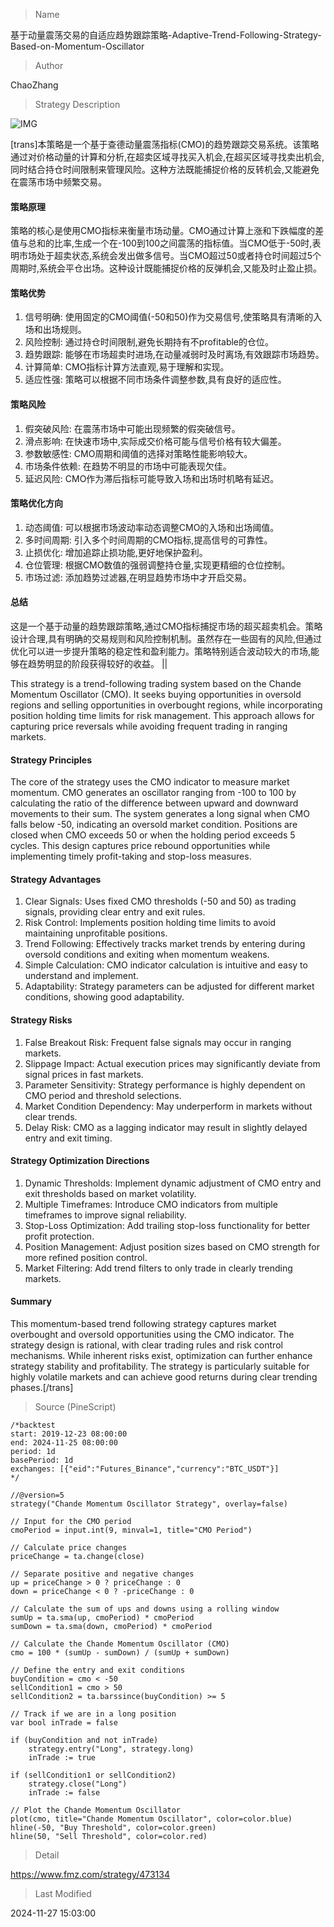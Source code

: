 
> Name

基于动量震荡交易的自适应趋势跟踪策略-Adaptive-Trend-Following-Strategy-Based-on-Momentum-Oscillator

> Author

ChaoZhang

> Strategy Description

![IMG](https://www.fmz.com/upload/asset/730f0e1fe6055b543c.png)


[trans]本策略是一个基于查德动量震荡指标(CMO)的趋势跟踪交易系统。该策略通过对价格动量的计算和分析,在超卖区域寻找买入机会,在超买区域寻找卖出机会,同时结合持仓时间限制来管理风险。这种方法既能捕捉价格的反转机会,又能避免在震荡市场中频繁交易。

#### 策略原理
策略的核心是使用CMO指标来衡量市场动量。CMO通过计算上涨和下跌幅度的差值与总和的比率,生成一个在-100到100之间震荡的指标值。当CMO低于-50时,表明市场处于超卖状态,系统会发出做多信号。当CMO超过50或者持仓时间超过5个周期时,系统会平仓出场。这种设计既能捕捉价格的反弹机会,又能及时止盈止损。

#### 策略优势
1. 信号明确: 使用固定的CMO阈值(-50和50)作为交易信号,使策略具有清晰的入场和出场规则。
2. 风险控制: 通过持仓时间限制,避免长期持有不profitable的仓位。
3. 趋势跟踪: 能够在市场超卖时进场,在动量减弱时及时离场,有效跟踪市场趋势。
4. 计算简单: CMO指标计算方法直观,易于理解和实现。
5. 适应性强: 策略可以根据不同市场条件调整参数,具有良好的适应性。

#### 策略风险
1. 假突破风险: 在震荡市场中可能出现频繁的假突破信号。
2. 滑点影响: 在快速市场中,实际成交价格可能与信号价格有较大偏差。
3. 参数敏感性: CMO周期和阈值的选择对策略性能影响较大。
4. 市场条件依赖: 在趋势不明显的市场中可能表现欠佳。
5. 延迟风险: CMO作为滞后指标可能导致入场和出场时机略有延迟。

#### 策略优化方向
1. 动态阈值: 可以根据市场波动率动态调整CMO的入场和出场阈值。
2. 多时间周期: 引入多个时间周期的CMO指标,提高信号的可靠性。
3. 止损优化: 增加追踪止损功能,更好地保护盈利。
4. 仓位管理: 根据CMO数值的强弱调整持仓量,实现更精细的仓位控制。
5. 市场过滤: 添加趋势过滤器,在明显趋势市场中才开启交易。

#### 总结
这是一个基于动量的趋势跟踪策略,通过CMO指标捕捉市场的超买超卖机会。策略设计合理,具有明确的交易规则和风险控制机制。虽然存在一些固有的风险,但通过优化可以进一步提升策略的稳定性和盈利能力。策略特别适合波动较大的市场,能够在趋势明显的阶段获得较好的收益。 || 

This strategy is a trend-following trading system based on the Chande Momentum Oscillator (CMO). It seeks buying opportunities in oversold regions and selling opportunities in overbought regions, while incorporating position holding time limits for risk management. This approach allows for capturing price reversals while avoiding frequent trading in ranging markets.

#### Strategy Principles
The core of the strategy uses the CMO indicator to measure market momentum. CMO generates an oscillator ranging from -100 to 100 by calculating the ratio of the difference between upward and downward movements to their sum. The system generates a long signal when CMO falls below -50, indicating an oversold market condition. Positions are closed when CMO exceeds 50 or when the holding period exceeds 5 cycles. This design captures price rebound opportunities while implementing timely profit-taking and stop-loss measures.

#### Strategy Advantages
1. Clear Signals: Uses fixed CMO thresholds (-50 and 50) as trading signals, providing clear entry and exit rules.
2. Risk Control: Implements position holding time limits to avoid maintaining unprofitable positions.
3. Trend Following: Effectively tracks market trends by entering during oversold conditions and exiting when momentum weakens.
4. Simple Calculation: CMO indicator calculation is intuitive and easy to understand and implement.
5. Adaptability: Strategy parameters can be adjusted for different market conditions, showing good adaptability.

#### Strategy Risks
1. False Breakout Risk: Frequent false signals may occur in ranging markets.
2. Slippage Impact: Actual execution prices may significantly deviate from signal prices in fast markets.
3. Parameter Sensitivity: Strategy performance is highly dependent on CMO period and threshold selections.
4. Market Condition Dependency: May underperform in markets without clear trends.
5. Delay Risk: CMO as a lagging indicator may result in slightly delayed entry and exit timing.

#### Strategy Optimization Directions
1. Dynamic Thresholds: Implement dynamic adjustment of CMO entry and exit thresholds based on market volatility.
2. Multiple Timeframes: Introduce CMO indicators from multiple timeframes to improve signal reliability.
3. Stop-Loss Optimization: Add trailing stop-loss functionality for better profit protection.
4. Position Management: Adjust position sizes based on CMO strength for more refined position control.
5. Market Filtering: Add trend filters to only trade in clearly trending markets.

#### Summary
This momentum-based trend following strategy captures market overbought and oversold opportunities using the CMO indicator. The strategy design is rational, with clear trading rules and risk control mechanisms. While inherent risks exist, optimization can further enhance strategy stability and profitability. The strategy is particularly suitable for highly volatile markets and can achieve good returns during clear trending phases.[/trans]



> Source (PineScript)

``` pinescript
/*backtest
start: 2019-12-23 08:00:00
end: 2024-11-25 08:00:00
period: 1d
basePeriod: 1d
exchanges: [{"eid":"Futures_Binance","currency":"BTC_USDT"}]
*/

//@version=5
strategy("Chande Momentum Oscillator Strategy", overlay=false)

// Input for the CMO period
cmoPeriod = input.int(9, minval=1, title="CMO Period")

// Calculate price changes
priceChange = ta.change(close)

// Separate positive and negative changes
up = priceChange > 0 ? priceChange : 0
down = priceChange < 0 ? -priceChange : 0

// Calculate the sum of ups and downs using a rolling window
sumUp = ta.sma(up, cmoPeriod) * cmoPeriod
sumDown = ta.sma(down, cmoPeriod) * cmoPeriod

// Calculate the Chande Momentum Oscillator (CMO)
cmo = 100 * (sumUp - sumDown) / (sumUp + sumDown)

// Define the entry and exit conditions
buyCondition = cmo < -50
sellCondition1 = cmo > 50
sellCondition2 = ta.barssince(buyCondition) >= 5

// Track if we are in a long position
var bool inTrade = false

if (buyCondition and not inTrade)
    strategy.entry("Long", strategy.long)
    inTrade := true

if (sellCondition1 or sellCondition2)
    strategy.close("Long")
    inTrade := false

// Plot the Chande Momentum Oscillator
plot(cmo, title="Chande Momentum Oscillator", color=color.blue)
hline(-50, "Buy Threshold", color=color.green)
hline(50, "Sell Threshold", color=color.red)

```

> Detail

https://www.fmz.com/strategy/473134

> Last Modified

2024-11-27 15:03:00
